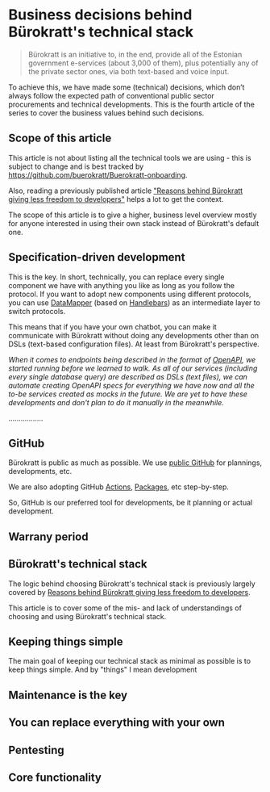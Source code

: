 # Business decisions behind Bürokratt's technical stack

> Bürokratt is an initiative to, in the end, provide all of the Estonian government e-services (about 3,000 of them), plus potentially any of the private sector ones, via both text-based and voice input.

To achieve this, we have made some (technical) decisions, which don’t always follow the expected path of conventional public sector procurements and technical developments. This is the fourth article of the series to cover the business values behind such decisions.

## Scope of this article

This article is not about listing all the technical tools we are using - this is subject to change and is best tracked by https://github.com/buerokratt/Buerokratt-onboarding.

Also, reading a previously published article ["Reasons behind Bürokratt giving less freedom to developers"](https://medium.com/digiriik/reasons-behind-b%C3%BCrokratt-giving-less-freedom-to-developers-fc04b0751) helps a lot to get the context.

The scope of this article is to give a higher, business level overview mostly for anyone interested in using their own stack instead of Bürokratt's default one.

## Specification-driven development

This is the key. In short, technically, you can replace every single component we have with anything you like as long as you follow the protocol. If you want to adopt new components using different protocols, you can use [DataMapper](https://github.com/buerokratt/DataMapper) (based on [Handlebars](https://handlebarsjs.com)) as an intermediate layer to switch protocols.

This means that if you have your own chatbot, you can make it communicate with Bürokratt without doing any developments other than on DSLs (text-based configuration files). At least from Bürokratt's perspective.

_When it comes to endpoints being described in the format of [OpenAPI](https://www.openapis.org), we started running before we learned to walk. As all of our services (including every single database query) are described as DSLs (text files), we can automate creating OpenAPI specs for everything we have now and all the to-be services created as mocks in the future. We are yet to have these developments and don't plan to do it manually in the meanwhile._




.................

## GitHub

Bürokratt is public as much as possible. We use [public GitHub](https://github.com/buerokratt) for plannings, developments, etc.

We are also adopting GitHub [Actions](https://docs.github.com/en/actions), [Packages](https://github.com/features/packages), etc step-by-step.

So, GitHub is our preferred tool for developments, be it planning or actual development.




## Warrany period

## Bürokratt's technical stack

The logic behind choosing Bürokratt's technical stack is previously largely covered by [Reasons behind Bürokratt giving less freedom to developers](https://medium.com/digiriik/reasons-behind-b%C3%BCrokratt-giving-less-freedom-to-developers-fc04b0751).

This article is to cover some of the mis- and lack of understandings of choosing and using Bürokratt's technical stack.

## Keeping things simple

The main goal of keeping our technical stack as minimal as possible is to keep things simple. And by "things" I mean development

## Maintenance is the key

## You can replace everything with your own

## Pentesting

## Core functionality
